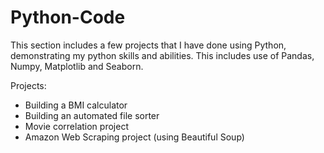 # Python-Code
This section includes a few projects that I have done using Python, demonstrating my python skills and abilities. This includes use of Pandas, Numpy, Matplotlib and Seaborn.

Projects:
- Building a BMI calculator 
- Building an automated file sorter
- Movie correlation project
- Amazon Web Scraping project (using Beautiful Soup)
